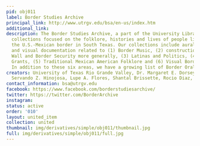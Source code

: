 ```yaml
---
pid: obj011
label: Border Studies Archive
principal_link: http://www.utrgv.edu/bsa/en-us/index.htm
additional_link: 
description: The Border Studies Archive, a part of the University Library, houses
  collections focused on the folklore, histories and lives of people living along
  the U.S.-Mexican border in South Texas. Our collections include aural, material
  and visual documentation related to (1) Border Music, (2) construction of the Border
  Wall and Border Security more generally, (3) Latinas and Politics, (4) Spanish Land
  Grants, (5) Traditional Mexican American Folklore and (6) Visual Border Studies.
  In addition to these six areas, we have a growing list of Border Oral History Interviews.
creators: University of Texas Rio Grande Valley, Dr. Margaret E. Dorsey, Miguel Diaz-Barriga,
  Servando Z. Hinojosa, Lupe A. Flores, Shantal Brissette, Rocio Diaz, Russell Skowronek
contact_information: bsa@utrgv.edu
facebook: https://www.facebook.com/borderstudiesarchive/
twitter: https://twitter.com/BorderArchive
instagram: 
status: active
order: '010'
layout: united_item
collection: united
thumbnail: img/derivatives/simple/obj011/thumbnail.jpg
full: img/derivatives/simple/obj011/full.jpg
---
```

